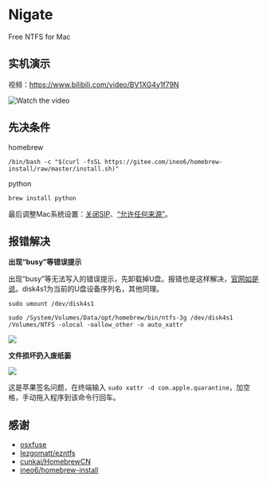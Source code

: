 # Nigate

Free NTFS for Mac

## 实机演示

视频：https://www.bilibili.com/video/BV1XG4y1f79N

![Watch the video](https://fastly.jsdelivr.net/gh/hoochanlon/free-mac-ntfs/shashin/example.png)

## 先决条件

homebrew

```shell
/bin/bash -c "$(curl -fsSL https://gitee.com/ineo6/homebrew-install/raw/master/install.sh)"
```

python

```shell
brew install python
```

最后调整Mac系统设置：[关闭SIP](https://www.pcbiji.com/212402.html)、[“允许任何来源”](https://jingyan.baidu.com/article/49ad8bce2f5cee1834d8faaa.html)。


## 报错解决

**出现“busy”等错误提示**

出现“busy”等无法写入的错误提示，先卸载掉U盘。报错也是这样解决，[官网如是说](https://github.com/osxfuse/osxfuse/wiki/NTFS-3G)。disk4s1为当前的U盘设备序列名，其他同理。

```shell
sudo umount /dev/disk4s1
```

```shell
sudo /System/Volumes/Data/opt/homebrew/bin/ntfs-3g /dev/disk4s1 /Volumes/NTFS -olocal -oallow_other -o auto_xattr
```

![](https://fastly.jsdelivr.net/gh/hoochanlon/free-mac-ntfs/shashin/umount-3g.png)

**文件损坏扔入废纸篓**

![](https://fastly.jsdelivr.net/gh/hoochanlon/free-mac-ntfs/shashin/fileberak.png)

这是苹果签名问题，在终端输入 `sudo xattr -d com.apple.quarantine`，加空格，手动拖入程序到该命令行回车。

## 感谢

* [osxfuse](https://osxfuse.github.io)
* [lezgomatt/ezntfs](https://github.com/lezgomatt/ezntfs)
* [cunkai/HomebrewCN](https://gitee.com/cunkai/HomebrewCN/raw/master/Homebrew.sh)
* [ineo6/homebrew-install](https://gitee.com/ineo6/homebrew-install/raw/master/install.sh)

